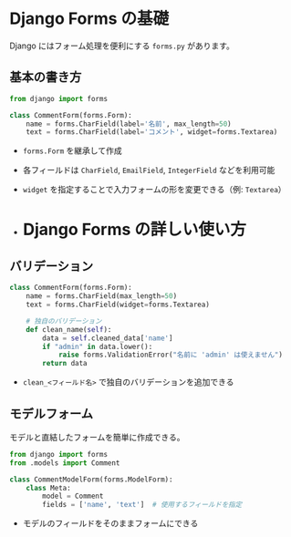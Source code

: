 # Django Forms の基礎

Django にはフォーム処理を便利にする `forms.py` があります。



## 基本の書き方

~~~python
from django import forms

class CommentForm(forms.Form):
    name = forms.CharField(label='名前', max_length=50)
    text = forms.CharField(label='コメント', widget=forms.Textarea)
~~~

- `forms.Form` を継承して作成  
- 各フィールドは `CharField`, `EmailField`, `IntegerField` などを利用可能  
- `widget` を指定することで入力フォームの形を変更できる（例: `Textarea`）

- # Django Forms の詳しい使い方



## バリデーション

~~~python
class CommentForm(forms.Form):
    name = forms.CharField(max_length=50)
    text = forms.CharField(widget=forms.Textarea)

    # 独自のバリデーション
    def clean_name(self):
        data = self.cleaned_data['name']
        if "admin" in data.lower():
            raise forms.ValidationError("名前に 'admin' は使えません")
        return data
~~~

- `clean_<フィールド名>` で独自のバリデーションを追加できる  



## モデルフォーム

モデルと直結したフォームを簡単に作成できる。

~~~python
from django import forms
from .models import Comment

class CommentModelForm(forms.ModelForm):
    class Meta:
        model = Comment
        fields = ['name', 'text']  # 使用するフィールドを指定
~~~

- モデルのフィールドをそのままフォームにできる  

